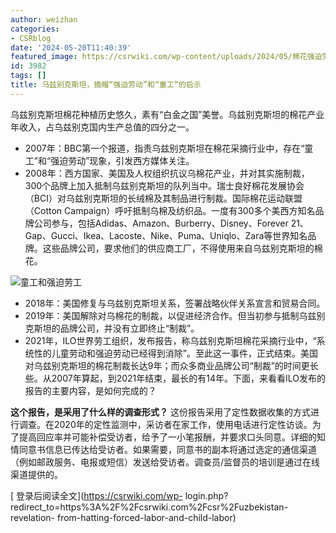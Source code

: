 ```yaml
---
author: weizhan
categories:
- CSRblog
date: '2024-05-20T11:40:39'
featured_image: https://csrwiki.com/wp-content/uploads/2024/05/棉花强迫劳动.webp
id: 3982
tags: []
title: 乌兹别克斯坦，摘帽“强迫劳动”和“童工”的启示
---
```


乌兹别克斯坦棉花种植历史悠久，素有“白金之国”美誉。乌兹别克斯坦的棉花产业年收入，占乌兹别克国内生产总值的四分之一。

  * 2007年：BBC第一个报道，指责乌兹别克斯坦在棉花采摘行业中，存在“童工”和“强迫劳动”现象，引发西方媒体关注。
  * 2008年：西方国家、美国及人权组织抗议乌棉花产业，并对其实施制裁，300个品牌上加入抵制乌兹别克斯坦的队列当中。瑞士良好棉花发展协会（BCI）对乌兹别克斯坦的长绒棉及其制品进行制裁。国际棉花运动联盟（Cotton Campaign）呼吁抵制乌棉及纺织品。一度有300多个美西方知名品牌公司参与，包括Adidas、Amazon、Burberry、Disney、Forever 21、Gap、Gucci、Ikea、Lacoste、Nike、Puma、Uniqlo、Zara等世界知名品牌。这些品牌公司，要求他们的供应商工厂，不得使用来自乌兹别克斯坦的棉花。

![童工和强迫劳工](https://csrwiki.com/wp-content/uploads/2024/05/童工和强迫劳工.webp)

  * 2018年：美国修复与乌兹别克斯坦关系，签署战略伙伴关系宣言和贸易合同。
  * 2019年：美国解除对乌棉花的制裁，以促进经济合作。但当初参与抵制乌兹别克斯坦的品牌公司，并没有立即终止“制裁”。
  * 2021年，ILO世界劳工组织，发布报告，称乌兹别克斯坦棉花采摘行业中，“系统性的儿童劳动和强迫劳动已经得到消除”。至此这一事件，正式结束。美国对乌兹别克斯坦的棉花制裁长达9年；而众多商业品牌公司“制裁”的时间更长些。从2007年算起，到2021年结束，最长的有14年。下面，来看看ILO发布的报告的主要内容，是如何完成的？

**这个报告，是采用了什么样的调查形式？**
这份报告采用了定性数据收集的方式进行调查。在2020年的定性监测中，采访者在家工作，使用电话进行定性访谈。为了提高回应率并可能补偿受访者，给予了一小笔报酬，并要求口头同意。详细的知情同意书信息已传达给受访者。如果需要，同意书的副本将通过选定的通信渠道（例如邮政服务、电报或短信）发送给受访者。调查员/监督员的培训是通过在线渠道提供的。

[ 登录后阅读全文](https://csrwiki.com/wp-
login.php?redirect_to=https%3A%2F%2Fcsrwiki.com%2Fcsr%2Fuzbekistan-revelation-
from-hatting-forced-labor-and-child-labor)

